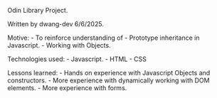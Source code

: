 Odin Library Project.

Written by dwang-dev 6/6/2025.

Motive:
    - To reinforce understanding of 
        - Prototype inheritance in Javascript.
        - Working with Objects.

Technologies used:
    - Javascript.
    - HTML
    - CSS

Lessons learned:
    - Hands on experience with Javascript Objects and constructors.
    - More experience with dynamically working with DOM elements.
    - More experience with forms.
